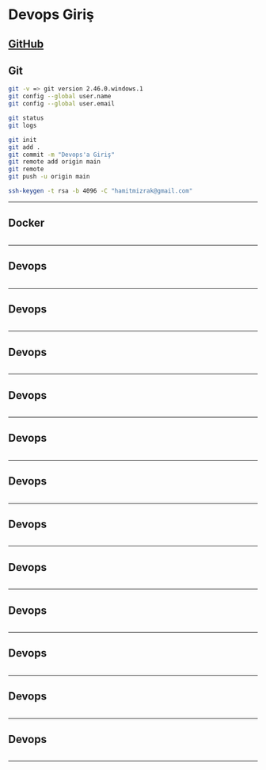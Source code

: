 # Devops Giriş
[GitHub](https://github.com/hamitmizrak/devops-basic)
---

## Git
```sh
git -v => git version 2.46.0.windows.1
git config --global user.name
git config --global user.email

git status
git logs

git init
git add .
git commit -m "Devops'a Giriş"
git remote add origin main
git remote 
git push -u origin main

ssh-keygen -t rsa -b 4096 -C "hamitmizrak@gmail.com"

```
---


## Docker
```sh

```
---

## Devops
```sh

```
---


## Devops
```sh

```
---


## Devops
```sh

```
---


## Devops
```sh

```
---


## Devops
```sh

```
---


## Devops
```sh

```
---


## Devops
```sh

```
---


## Devops
```sh

```
---


## Devops
```sh

```
---


## Devops
```sh

```
---


## Devops
```sh

```
---


## Devops
```sh

```
---

